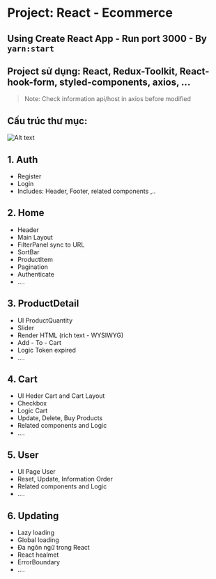 # Project: React - Ecommerce

## Using Create React App - Run port 3000 - By `yarn:start`

## Project sử dụng: React, Redux-Toolkit, React-hook-form, styled-components, axios, ...

> Note: Check information api/host in axios before modified

## Cấu trúc thư mục:

![Alt text](https://drive.google.com/file/d/1De-_il64KjzQLSmromA0sL8-J-VHQONX/view?usp=sharing)

## 1. Auth

- Register
- Login
- Includes: Header, Footer, related components ,..

## 2. Home

- Header
- Main Layout
- FilterPanel sync to URL
- SortBar
- ProductItem
- Pagination
- Authenticate
- ....

## 3. ProductDetail

- UI ProductQuantity
- Slider
- Render HTML (rich text - WYSIWYG)
- Add - To - Cart
- Logic Token expired
- ....

## 4. Cart

- UI Heder Cart and Cart Layout
- Checkbox
- Logic Cart
- Update, Delete, Buy Products
- Related components and Logic
- ....

## 5. User

- UI Page User
- Reset, Update, Information Order
- Related components and Logic
- ....

## 6. Updating

- Lazy loading
- Global loading
- Đa ngôn ngữ trong React
- React healmet
- ErrorBoundary
- ....
